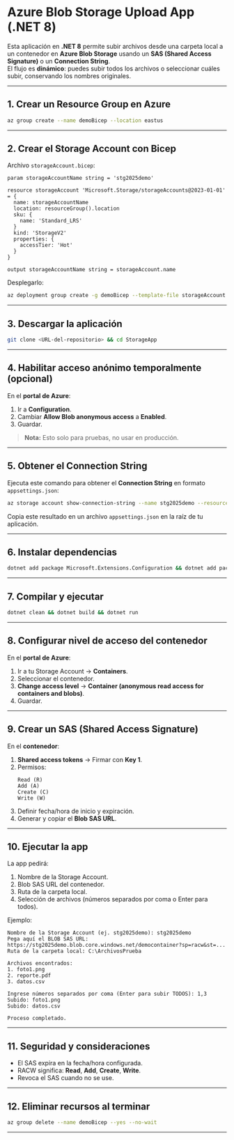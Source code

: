 # Azure Blob Storage Upload App (.NET 8)

Esta aplicación en **.NET 8** permite subir archivos desde una carpeta local a un contenedor en **Azure Blob Storage** usando un **SAS (Shared Access Signature)** o un **Connection String**.  
El flujo es **dinámico**: puedes subir todos los archivos o seleccionar cuáles subir, conservando los nombres originales.

---

## 1. Crear un Resource Group en Azure

```bash
az group create --name demoBicep --location eastus
```

---

## 2. Crear el Storage Account con Bicep

Archivo `storageAccount.bicep`:

```bicep
param storageAccountName string = 'stg2025demo'

resource storageAccount 'Microsoft.Storage/storageAccounts@2023-01-01' = {
  name: storageAccountName
  location: resourceGroup().location
  sku: {
    name: 'Standard_LRS'
  }
  kind: 'StorageV2'
  properties: {
    accessTier: 'Hot'
  }
}

output storageAccountName string = storageAccount.name
```

Desplegarlo:

```bash
az deployment group create -g demoBicep --template-file storageAccount.bicep
```

---

## 3. Descargar la aplicación

```bash
git clone <URL-del-repositorio> && cd StorageApp
```

---

## 4. Habilitar acceso anónimo temporalmente (opcional)

En el **portal de Azure**:  
1. Ir a **Configuration**.  
2. Cambiar **Allow Blob anonymous access** a **Enabled**.  
3. Guardar.  

> **Nota:** Esto solo para pruebas, no usar en producción.

---

## 5. Obtener el Connection String

Ejecuta este comando para obtener el **Connection String** en formato `appsettings.json`:

```bash
az storage account show-connection-string --name stg2025demo --resource-group demoBicep --query "{AzureStorage:{ConnectionString:connectionString}}" -o json
```

Copia este resultado en un archivo `appsettings.json` en la raíz de tu aplicación.

---

## 6. Instalar dependencias

```bash
dotnet add package Microsoft.Extensions.Configuration && dotnet add package Microsoft.Extensions.Configuration.Json && dotnet add package Azure.Storage.Blobs
```

---

## 7. Compilar y ejecutar

```bash
dotnet clean && dotnet build && dotnet run
```

---

## 8. Configurar nivel de acceso del contenedor

En el **portal de Azure**:  
1. Ir a tu Storage Account → **Containers**.  
2. Seleccionar el contenedor.  
3. **Change access level** → **Container (anonymous read access for containers and blobs)**.  
4. Guardar.  

---

## 9. Crear un SAS (Shared Access Signature)

En el **contenedor**:  
1. **Shared access tokens** → Firmar con **Key 1**.  
2. Permisos:  
   ```
   Read (R)
   Add (A)
   Create (C)
   Write (W)
   ```
3. Definir fecha/hora de inicio y expiración.  
4. Generar y copiar el **Blob SAS URL**.

---

## 10. Ejecutar la app

La app pedirá:  
1. Nombre de la Storage Account.  
2. Blob SAS URL del contenedor.  
3. Ruta de la carpeta local.  
4. Selección de archivos (números separados por coma o Enter para todos).  

Ejemplo:

```
Nombre de la Storage Account (ej. stg2025demo): stg2025demo
Pega aquí el BLOB SAS URL: https://stg2025demo.blob.core.windows.net/democontainer?sp=racw&st=...
Ruta de la carpeta local: C:\ArchivosPrueba

Archivos encontrados:
1. foto1.png
2. reporte.pdf
3. datos.csv

Ingrese números separados por coma (Enter para subir TODOS): 1,3
Subido: foto1.png
Subido: datos.csv

Proceso completado.
```

---

## 11. Seguridad y consideraciones

- El SAS expira en la fecha/hora configurada.  
- RACW significa: **Read**, **Add**, **Create**, **Write**.  
- Revoca el SAS cuando no se use.  

---

## 12. Eliminar recursos al terminar

```bash
az group delete --name demoBicep --yes --no-wait
```

---
